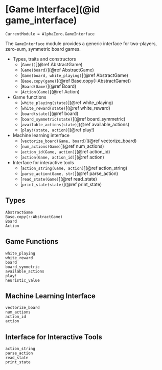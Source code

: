 # [Game Interface](@id game_interface)

```@meta
CurrentModule = AlphaZero.GameInterface
```

The `GameInterface` module provides a generic interface for two-players,
zero-sum, symmetric board games.

  * Types, traits and constructors
    - [`Game()`](@ref AbstractGame)
    - [`Game(board)`](@ref AbstractGame)
    - [`Game(board, white_playing)`](@ref AbstractGame)
    - [`Base.copy(game)`](@ref Base.copy(::AbstractGame))
    - [`Board(Game)`](@ref Board)
    - [`Action(Game)`](@ref Action)
  * Game functions
    - [`white_playing(state)`](@ref white_playing)
    - [`white_reward(state)`](@ref white_reward)
    - [`board(state)`](@ref board)
    - [`board_symmetric(state)`](@ref board_symmetric)
    - [`available_actions(state)`](@ref available_actions)
    - [`play!(state, action)`](@ref play!)
  * Machine learning interface
    - [`vectorize_board(Game, board)`](@ref vectorize_board)
    - [`num_actions(Game)`](@ref num_actions)
    - [`action_id(Game, action)`](@ref action_id)
    - [`action(Game, action_id)`](@ref action)
  * Interface for interactive tools
    - [`action_string(Game, action)`](@ref action_string)
    - [`parse_action(Game, str)`](@ref parse_action)
    - [`read_state(Game)`](@ref read_state)
    - [`print_state(state)`](@ref print_state)

## Types

```@docs
AbstractGame
Base.copy(::AbstractGame)
Board
Action
```

## Game Functions

```@docs
white_playing
white_reward
board
board_symmetric
available_actions
play!
heuristic_value
```

## Machine Learning Interface

```@docs
vectorize_board
num_actions
action_id
action
```

## Interface for Interactive Tools

```@docs
action_string
parse_action
read_state
print_state
```
